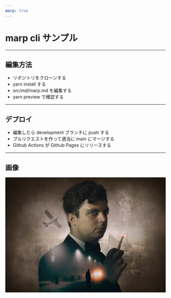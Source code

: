 ```yaml
---
marp: true
---
```


# marp cli サンプル

---

## 編集方法

* リポジトリをクローンする
* yarn install する
* src/md/marp.md を編集する
* yarn preview で確認する

---

## デプロイ

* 編集したら development ブランチに push する
* プルリクエストを作って適当に main にマージする
* Github Actions が Github Pages にリリースする

---

## 画像

![height:480px](./images/man-5470365_1280.jpg)